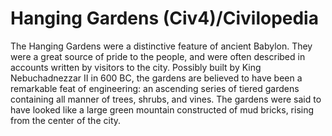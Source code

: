 # Hanging Gardens (Civ4)/Civilopedia

The Hanging Gardens were a distinctive feature of ancient Babylon. They were a great source of pride to the people, and were often described in accounts written by visitors to the city. Possibly built by King Nebuchadnezzar II in 600 BC, the gardens are believed to have been a remarkable feat of engineering: an ascending series of tiered gardens containing all manner of trees, shrubs, and vines. The gardens were said to have looked like a large green mountain constructed of mud bricks, rising from the center of the city.